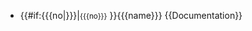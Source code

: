 * <span class="agent vcard">{{#if:{{{no<includeonly>|</includeonly>}}}|<small>{{{no}}}</small>&nbsp;}}<span class="fn">{{{name}}}</span></span><noinclude>
{{Documentation}}</noinclude>